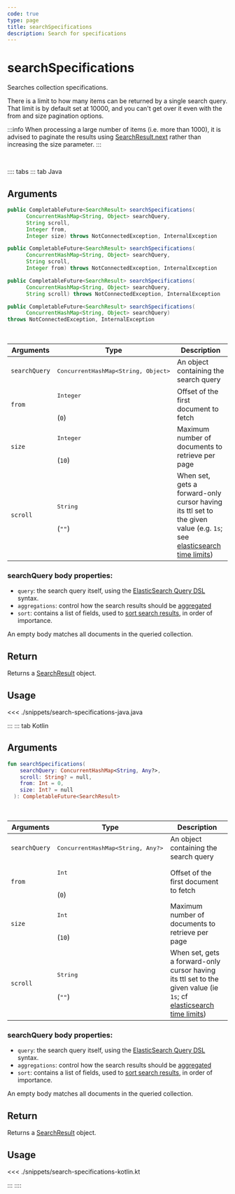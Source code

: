 ```yaml
---
code: true
type: page
title: searchSpecifications
description: Search for specifications
---
```


# searchSpecifications


Searches collection specifications.

There is a limit to how many items can be returned by a single search query.
That limit is by default set at 10000, and you can't get over it even with the from and size pagination options.

:::info
When processing a large number of items (i.e. more than 1000), it is advised to paginate the results using [SearchResult.next](/sdk/java/3/core-classes/search-result/next) rather than increasing the size parameter.
:::

<br/>

:::: tabs
::: tab Java

## Arguments

```java
public CompletableFuture<SearchResult> searchSpecifications(
      ConcurrentHashMap<String, Object> searchQuery,
      String scroll,
      Integer from,
      Integer size) throws NotConnectedException, InternalException

public CompletableFuture<SearchResult> searchSpecifications(
      ConcurrentHashMap<String, Object> searchQuery,
      String scroll,
      Integer from) throws NotConnectedException, InternalException

public CompletableFuture<SearchResult> searchSpecifications(
      ConcurrentHashMap<String, Object> searchQuery,
      String scroll) throws NotConnectedException, InternalException

public CompletableFuture<SearchResult> searchSpecifications(
      ConcurrentHashMap<String, Object> searchQuery)
throws NotConnectedException, InternalException
```

<br/>

| Arguments | Type              | Description                           |
| --------- | ----------------- | ------------------------------------- |
| `searchQuery`    | <pre>ConcurrentHashMap<String, Object></pre> | An object containing the search query |
| `from`     | <pre>Integer</pre><br/>(`0`)    | Offset of the first document to fetch                                                                                                                                                                             |
| `size`     | <pre>Integer</pre><br/>(`10`)   | Maximum number of documents to retrieve per page                                                                                                                                                                  |
| `scroll`   | <pre>String</pre><br/>(`""`)    | When set, gets a forward-only cursor having its ttl set to the given value (e.g. `1s`; see [elasticsearch time limits](https://www.elastic.co/guide/en/elasticsearch/reference/7.5/common-options.html#time-units)) |

### searchQuery body properties:

- `query`: the search query itself, using the [ElasticSearch Query DSL](https://www.elastic.co/guide/en/elasticsearch/reference/7.5/query-dsl.html) syntax.
- `aggregations`: control how the search results should be [aggregated](https://www.elastic.co/guide/en/elasticsearch/reference/7.5/search-aggregations.html)
- `sort`: contains a list of fields, used to [sort search results](https://www.elastic.co/guide/en/elasticsearch/reference/7.5/search-request-sort.html), in order of importance.

An empty body matches all documents in the queried collection.

## Return

Returns a [SearchResult](/sdk/jvm/1/core-classes/search-result) object.

## Usage

<<< ./snippets/search-specifications-java.java

:::
::: tab Kotlin

## Arguments

```kotlin
fun searchSpecifications(
    searchQuery: ConcurrentHashMap<String, Any?>,
    scroll: String? = null,
    from: Int = 0,
    size: Int? = null
  ): CompletableFuture<SearchResult>
```

<br/>

| Arguments | Type              | Description                           |
| --------- | ----------------- | ------------------------------------- |
| `searchQuery`    | <pre>ConcurrentHashMap<String, Any?></pre> | An object containing the search query |
| `from`     | <pre>Int</pre><br/>(`0`)    | Offset of the first document to fetch                                                                                                                                                                             |
| `size`     | <pre>Int</pre><br/>(`10`)   | Maximum number of documents to retrieve per page                                                                                                                                                                  |
| `scroll`   | <pre>String</pre><br/>(`""`)    | When set, gets a forward-only cursor having its ttl set to the given value (ie `1s`; cf [elasticsearch time limits](https://www.elastic.co/guide/en/elasticsearch/reference/7.5/common-options.html#time-units)) |

### searchQuery body properties:

- `query`: the search query itself, using the [ElasticSearch Query DSL](https://www.elastic.co/guide/en/elasticsearch/reference/7.5/query-dsl.html) syntax.
- `aggregations`: control how the search results should be [aggregated](https://www.elastic.co/guide/en/elasticsearch/reference/7.5/search-aggregations.html)
- `sort`: contains a list of fields, used to [sort search results](https://www.elastic.co/guide/en/elasticsearch/reference/7.5/search-request-sort.html), in order of importance.

An empty body matches all documents in the queried collection.

## Return

Returns a [SearchResult](/sdk/jvm/1/core-classes/search-result) object.

## Usage

<<< ./snippets/search-specifications-kotlin.kt

:::
::::
